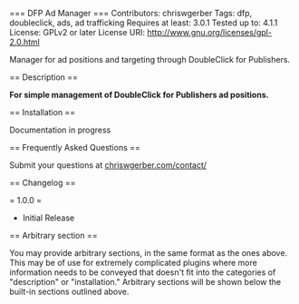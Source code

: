 === DFP Ad Manager ===
Contributors: chriswgerber
Tags: dfp, doubleclick, ads, ad trafficking
Requires at least: 3.0.1
Tested up to: 4.1.1
License: GPLv2 or later
License URI: http://www.gnu.org/licenses/gpl-2.0.html

Manager for ad positions and targeting through DoubleClick for Publishers.

== Description ==

**For simple management of DoubleClick for Publishers ad positions.**

== Installation ==

Documentation in progress

== Frequently Asked Questions ==

Submit your questions at [chriswgerber.com/contact/](http://www.chriswgerber.com/contact/)

== Changelog ==

= 1.0.0 =
* Initial Release

== Arbitrary section ==

You may provide arbitrary sections, in the same format as the ones above.  This may be of use for extremely complicated
plugins where more information needs to be conveyed that doesn't fit into the categories of "description" or
"installation."  Arbitrary sections will be shown below the built-in sections outlined above.
